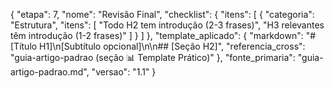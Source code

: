 {
  "etapa": 7,
  "nome": "Revisão Final",
  "checklist": {
    "itens": [
      {
        "categoria": "Estrutura",
        "itens": [
          "Todo H2 tem introdução (2-3 frases)",
          "H3 relevantes têm introdução (1-2 frases)"
        ]
      }
    ]
  },
  "template_aplicado": {
    "markdown": "# [Título H1]\n[Subtítulo opcional]\n\n## [Seção H2]",
    "referencia_cross": "guia-artigo-padrao (seção 📊 Template Prático)"
  },
  "fonte_primaria": "guia-artigo-padrao.md",
  "versao": "1.1"
}